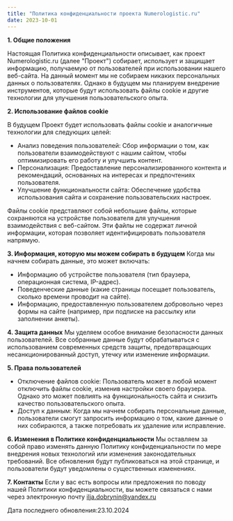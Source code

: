 ```yaml
---
title: "Политика конфиденциальности проекта Numerologistic.ru"
date: 2023-10-01
---
```



**1. Общие положения**

Настоящая Политика конфиденциальности описывает, как проект Numerologistic.ru
(далее "Проект") собирает, использует и защищает информацию, получаемую от
пользователей при использовании нашего веб-сайта. На данный момент мы не
собираем никаких персональных данных о пользователях. Однако в будущем мы
планируем внедрение инструментов, которые будут использовать файлы cookie и
другие технологии для улучшения пользовательского опыта.

**2. Использование файлов cookie**

В будущем Проект будет использовать файлы cookie и аналогичные технологии для
следующих целей:
* Анализ поведения пользователей: Сбор информации о том, как пользователи
взаимодействуют с нашим сайтом, чтобы оптимизировать его работу и
улучшить контент.
* Персонализация: Предоставление персонализированного контента и
рекомендаций, основанных на интересах и предпочтениях пользователя.
* Улучшение функциональности сайта: Обеспечение удобства использования
сайта и сохранение пользовательских настроек.

Файлы cookie представляют собой небольшие файлы, которые сохраняются на
устройстве пользователя для улучшения взаимодействия с веб-сайтом. Эти файлы не
содержат личной информации, которая позволяет идентифицировать пользователя
напрямую.

**3. Информация, которую мы можем собирать в будущем**
Когда мы начнем собирать данные, это может включать:
* Информацию об устройстве пользователя (тип браузера, операционная
система, IP-адрес).
* Поведенческие данные (какие страницы посещает пользователь, сколько
времени проводит на сайте).
* Информацию, предоставленную пользователем добровольно через формы на
сайте (например, при подписке на рассылку или заполнении анкеты).

**4. Защита данных**
Мы уделяем особое внимание безопасности данных пользователей. Все собранные
данные будут обрабатываться с использованием современных средств защиты,
предотвращающих несанкционированный доступ, утечку или изменение информации.

**5. Права пользователей**
* Отключение файлов cookie: Пользователь может в любой момент отключить
файлы cookie, изменив настройки своего браузера. Однако это может повлиять
на функциональность сайта и снизить качество пользовательского опыта.
* Доступ к данным: Когда мы начнем собирать персональные данные,
пользователи смогут запросить информацию о том, какие данные о них
собираются, а также потребовать их удаление или исправление.

**6. Изменения в Политике конфиденциальности**
Мы оставляем за собой право изменять данную Политику конфиденциальности по
мере внедрения новых технологий или изменения законодательных требований. Все
обновления будут публиковаться на этой странице, и пользователи будут уведомлены
о существенных изменениях.

**7. Контакты**
Если у вас есть вопросы или предложения по поводу нашей Политики
конфиденциальности, вы можете связаться с нами через электронную почту ilja.dobrynin@yandex.ru

Дата последнего обновления:23.10.2024